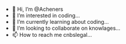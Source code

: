 - 👋 Hi, I’m @Acheners
- 👀 I’m interested in coding...
- 🌱 I’m currently learning about coding...
- 💞️ I’m looking to collaborate on knowlages...
- 📫 How to reach me cnbslegal...

<!---
Acheners/Acheners is a ✨ special ✨ repository because its `README.md` (this file) appears on your GitHub profile.
You can click the Preview link to take a look at your changes.
--->

